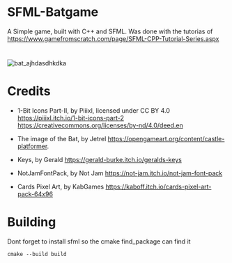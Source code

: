 # SFML-Batgame
A Simple game, built with C++ and SFML.
Was done with the tutorias of https://www.gamefromscratch.com/page/SFML-CPP-Tutorial-Series.aspx

#
![bat_ajhdasdhkdka](https://github.com/Heroadn/SFML-Batgame/assets/36571620/891fd53a-bde5-43e0-87e4-ad20d4587b8e)

# Credits
- 1-Bit Icons Part-II,  by Piiixl, licensed under CC BY 4.0
https://piiixl.itch.io/1-bit-icons-part-2
https://creativecommons.org/licenses/by-nd/4.0/deed.en

- The image of the Bat, by Jetrel 
https://opengameart.org/content/castle-platformer.

- Keys, by Gerald 
https://gerald-burke.itch.io/geralds-keys

- NotJamFontPack, by  Not Jam
https://not-jam.itch.io/not-jam-font-pack

- Cards Pixel Art, by KabGames 
https://kaboff.itch.io/cards-pixel-art-pack-64x96

# Building
Dont forget to install sfml so the cmake find_package can find it 

```cmake --build build```

